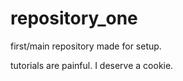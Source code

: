# repository_one
first/main repository made for setup. 

tutorials are painful. I deserve a cookie. 

